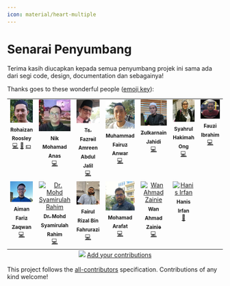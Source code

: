 ```yaml
---
icon: material/heart-multiple
---
```


# Senarai Penyumbang

Terima kasih diucapkan kepada semua penyumbang projek ini sama ada dari segi code, design, documentation dan sebagainya!

Thanks goes to these wonderful people ([emoji key](https://allcontributors.org/docs/en/emoji-key)):

<!-- ALL-CONTRIBUTORS-LIST:START - Do not remove or modify this section -->
<!-- prettier-ignore-start -->
<!-- markdownlint-disable -->
<table>
  <tbody>
    <tr>
      <td align="center" valign="top" width="14.28%"><a href="https://github.com/rohaizanr"><img src="https://raw.githubusercontent.com/hanisirfan/docs.e-masjid.my/main/docs/assets/img/misc/contributors/izan.webp?s=100" width="100px;" alt="Rohaizan Roosley"/><br /><sub><b>Rohaizan Roosley</b></sub></a><br /><a href="https://github.com/Dev4w4n/docs.e-masjid.my/commits?author=rohaizanr" title="Code">💻</a> <a href="https://github.com/Dev4w4n/docs.e-masjid.my/commits?author=rohaizanr" title="Documentation">📖</a> <a href="#financial-rohaizanr" title="Financial">💵</a></td>
      <td align="center" valign="top" width="14.28%"><a href="https://github.com/nikanas"><img src="https://raw.githubusercontent.com/hanisirfan/docs.e-masjid.my/main/docs/assets/img/misc/contributors/anas.webp?s=100" width="100px;" alt="Nik Mohamad Anas"/><br /><sub><b>Nik Mohamad Anas</b></sub></a><br /><a href="https://github.com/Dev4w4n/docs.e-masjid.my/commits?author=nikanas" title="Code">💻</a></td>
      <td align="center" valign="top" width="14.28%"><a href="https://github.com/fazreil"><img src="https://raw.githubusercontent.com/hanisirfan/docs.e-masjid.my/main/docs/assets/img/misc/contributors/fazreil.webp?s=100" width="100px;" alt="Ts. Fazreil Amreen Abdul Jalil"/><br /><sub><b>Ts. Fazreil Amreen Abdul Jalil</b></sub></a><br /><a href="https://github.com/Dev4w4n/docs.e-masjid.my/commits?author=fazreil" title="Code">💻</a></td>
      <td align="center" valign="top" width="14.28%"><a href="http://erosanwar.tripod.com/"><img src="https://raw.githubusercontent.com/hanisirfan/docs.e-masjid.my/main/docs/assets/img/misc/contributors/eros.webp?s=100" width="100px;" alt="Muhammad Fairuz Anwar"/><br /><sub><b>Muhammad Fairuz Anwar</b></sub></a><br /><a href="https://github.com/Dev4w4n/docs.e-masjid.my/commits?author=erosanwar" title="Code">💻</a></td>
      <td align="center" valign="top" width="14.28%"><a href="https://github.com/jebatco"><img src="https://raw.githubusercontent.com/hanisirfan/docs.e-masjid.my/main/docs/assets/img/misc/contributors/zul.webp?s=100" width="100px;" alt="Zulkarnain Jahidi"/><br /><sub><b>Zulkarnain Jahidi</b></sub></a><br /><a href="https://github.com/Dev4w4n/docs.e-masjid.my/commits?author=jebatco" title="Code">💻</a></td>
      <td align="center" valign="top" width="14.28%"><a href="https://github.com/lurhays"><img src="https://raw.githubusercontent.com/hanisirfan/docs.e-masjid.my/main/docs/assets/img/misc/contributors/kim.webp?s=100" width="100px;" alt="Syahrul Hakimah Ong"/><br /><sub><b>Syahrul Hakimah Ong</b></sub></a><br /><a href="https://github.com/Dev4w4n/docs.e-masjid.my/commits?author=lurhays" title="Code">💻</a></td>
      <td align="center" valign="top" width="14.28%"><a href="https://github.com/pojicode"><img src="https://raw.githubusercontent.com/hanisirfan/docs.e-masjid.my/main/docs/assets/img/misc/contributors/poji.webp?s=100" width="100px;" alt="Fauzi Ibrahim"/><br /><sub><b>Fauzi Ibrahim</b></sub></a><br /><a href="https://github.com/Dev4w4n/docs.e-masjid.my/commits?author=pojicode" title="Code">💻</a></td>
    </tr>
    <tr>
      <td align="center" valign="top" width="14.28%"><a href="https://github.com/AimanFariz"><img src="https://raw.githubusercontent.com/hanisirfan/docs.e-masjid.my/main/docs/assets/img/misc/contributors/aiman.webp?s=100" width="100px;" alt="Aiman Fariz Zaqwan"/><br /><sub><b>Aiman Fariz Zaqwan</b></sub></a><br /><a href="https://github.com/Dev4w4n/docs.e-masjid.my/commits?author=AimanFariz" title="Code">💻</a></td>
      <td align="center" valign="top" width="14.28%"><a href="https://drmsr.dev/"><img src="https://avatars.githubusercontent.com/u/132215307?v=4?s=100" width="100px;" alt="Dr. Mohd Syamirulah Rahim"/><br /><sub><b>Dr. Mohd Syamirulah Rahim</b></sub></a><br /><a href="https://github.com/Dev4w4n/docs.e-masjid.my/commits?author=dr-msr" title="Code">💻</a></td>
      <td align="center" valign="top" width="14.28%"><a href="https://github.com/fairul82"><img src="https://raw.githubusercontent.com/hanisirfan/docs.e-masjid.my/main/docs/assets/img/misc/contributors/fairul.webp?s=100" width="100px;" alt="Fairul Rizal Bin Fahrurazi"/><br /><sub><b>Fairul Rizal Bin Fahrurazi</b></sub></a><br /><a href="https://github.com/Dev4w4n/docs.e-masjid.my/commits?author=fairul82" title="Code">💻</a></td>
      <td align="center" valign="top" width="14.28%"><a href="https://github.com/araf-dev"><img src="https://raw.githubusercontent.com/hanisirfan/docs.e-masjid.my/main/docs/assets/img/misc/contributors/arafat.webp?s=100" width="100px;" alt="Mohamad Arafat"/><br /><sub><b>Mohamad Arafat</b></sub></a><br /><a href="https://github.com/Dev4w4n/docs.e-masjid.my/commits?author=araf-dev" title="Code">💻</a></td>
      <td align="center" valign="top" width="14.28%"><a href="https://github.com/wanahmadzainie"><img src="https://avatars.githubusercontent.com/u/4995941?v=4?s=100" width="100px;" alt="Wan Ahmad Zainie"/><br /><sub><b>Wan Ahmad Zainie</b></sub></a><br /><a href="https://github.com/Dev4w4n/docs.e-masjid.my/commits?author=wanahmadzainie" title="Code">💻</a></td>
      <td align="center" valign="top" width="14.28%"><a href="https://www.hanisirfan.xyz/"><img src="https://avatars.githubusercontent.com/u/66242389?v=4?s=100" width="100px;" alt="Hanis Irfan"/><br /><sub><b>Hanis Irfan</b></sub></a><br /><a href="https://github.com/Dev4w4n/docs.e-masjid.my/commits?author=hanisirfan" title="Documentation">📖</a></td>
    </tr>
  </tbody>
  <tfoot>
    <tr>
      <td align="center" size="13px" colspan="7">
        <img src="https://raw.githubusercontent.com/all-contributors/all-contributors-cli/1b8533af435da9854653492b1327a23a4dbd0a10/assets/logo-small.svg">
          <a href="https://all-contributors.js.org/docs/en/bot/usage">Add your contributions</a>
        </img>
      </td>
    </tr>
  </tfoot>
</table>

<!-- markdownlint-restore -->
<!-- prettier-ignore-end -->

<!-- ALL-CONTRIBUTORS-LIST:END -->

This project follows the [all-contributors](https://github.com/all-contributors/all-contributors) specification. Contributions of any kind welcome!
